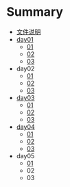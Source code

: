 # Summary

* [文件说明](README.md)
* [day01](chapter1.md)
  * [01](chapter1/01.md)
  * [02](chapter1/02.md)
  * [03](chapter1/03.md)
* day02
  * [01](chapter2/01.md)
  * [02](chapter2/02.md)
  * [03](chapter2/03.md)
* [day03](day03.md)
  * [01](chapter3/01.md)
  * [02](chapter3/02.md)
  * [03](chapter3/03.md)
* [day04](dayo4.md)
  * [01](chapter4/01.md)
  * [02](chapter4/02.md)
  * [03](chapter4/03.md)
* day05
  * [01](01.md)
  * 02
  * 03


